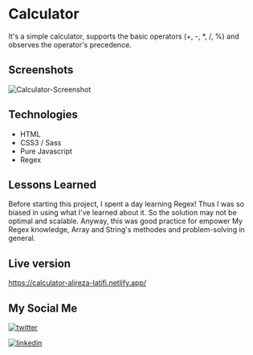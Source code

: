 
# Calculator

It's a simple calculator, supports the basic operators (+, -, *, /, %) and observes the operator's precedence.


## Screenshots

![Calculator-Screenshot](https://user-images.githubusercontent.com/92823582/173245226-517bf59b-d9dc-498e-86c7-9850a4e3238c.jpg)

## Technologies 

- HTML
- CSS3 / Sass
- Pure Javascript
- Regex


## Lessons Learned

Before starting this project, I spent a day learning Regex! Thus I was so biased in using what I've learned about it. So the solution may not be optimal and scalable. Anyway, this was good practice for empower My Regex knowledge, Array and String's methodes and  problem-solving in general. 


## Live version
https://calculator-alireza-latifi.netlify.app/


## My Social Me

[![twitter](https://img.shields.io/badge/twitter-1DA1F2?style=for-the-badge&logo=twitter&logoColor=white)](https://twitter.com/alir3za_latifi) 

[![linkedin](https://img.shields.io/badge/linkedin-0A66C2?style=for-the-badge&logo=linkedin&logoColor=white)](https://www.linkedin.com/in/aalirezalatifi/)
